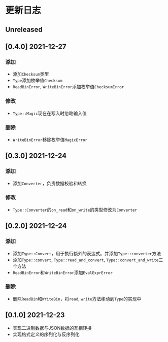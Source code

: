 # 更新日志

## Unreleased

## [0.4.0] 2021-12-27

### 添加

- 添加`Checksum`类型
- `Type`添加枚举值`Checksum`
- `ReadBinError`, `WriteBinError`添加枚举值`ChecksumError`

### 修改

- `Type::Magic`现在在写入时忽略输入值

### 删除

- `WriteBinError`移除枚举值`MagicError`

## [0.3.0] 2021-12-24

### 添加

- 添加`Converter`，负责数据校验和转换

### 修改

- `Type::Converter`的`on_read`和`on_write`的类型修改为`Converter`

## [0.2.0] 2021-12-24

### 添加

- 添加`Type::Convert`，用于执行额外的表达式。并添加`Type::converter`方法
- 添加`Type::convert`, `Type::read_and_convert`, `Type::convert_and_write`三个方法
- `ReadBinError`和`WriteBinError`添加`EvalExprError`

### 删除

- 删除`ReadBin`和`WriteBin`，将`read`, `write`方法移动到`Type`的实现中

## [0.1.0] 2021-12-23

- 实现二进制数据与JSON数据的互相转换
- 实现格式定义的序列化与反序列化

